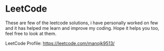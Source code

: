# LeetCode 
These are few of the leetcode solutions, i have personally worked on few and it has helped me learn and improve my coding.
Hope it helps you too, feel free to look at them.

LeetCode Profile: https://leetcode.com/manojk9513/
